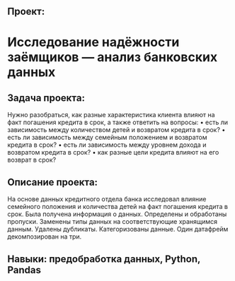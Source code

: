 ## Проект: 
# Исследование надёжности заёмщиков — анализ банковских данных
## Задача проекта:
Нужно разобраться, как разные характеристика клиента влияют на факт погашения кредита в срок, а также ответить на вопросы:
•	есть ли зависимость между количеством детей и возвратом кредита в срок?
•	есть ли зависимость между семейным положением и возвратом кредита в срок?
•	есть ли зависимость между уровнем дохода и возвратом кредита в срок?
•	как разные цели кредита влияют на его возврат в срок?
## Описание проекта:
На основе данных кредитного отдела банка исследовал влияние семейного положения и количества детей на факт погашения кредита в срок. Была получена информация о данных. Определены и обработаны пропуски. Заменены типы данных на соответствующие хранящимся данным. Удалены дубликаты. Категоризованы данные. Один датафрейм декомпозирован на три.
## Навыки: предобработка данных, Python, Pandas
